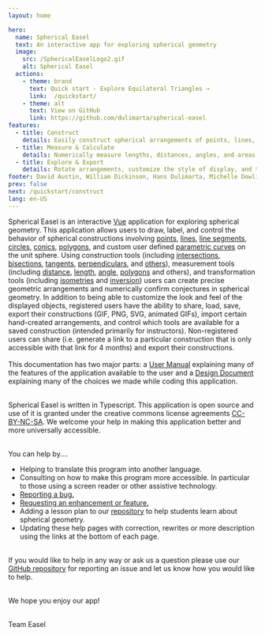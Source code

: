```yaml
---
layout: home

hero:
  name: Spherical Easel
  text: An interactive app for exploring spherical geometry
  image:
    src: /SphericalEaselLogo2.gif
    alt: Spherical Easel
  actions:
    - theme: brand
      text: Quick start - Explore Equilateral Triangles →
      link:  /quickstart/
    - theme: alt
      text: View on GitHub
      link: https://github.com/dulimarta/spherical-easel
features:
  - title: Construct
    details: Easily construct spherical arrangements of points, lines, circles, and conics using tangents, bisections, and more.
  - title: Measure & Calculate
    details: Numerically measure lengths, distances, angles, and areas. Create user defined calculations to explore spherical geometry conjectures.
  - title: Explore & Export
    details: Rotate arrangements, customize the style of display, and then save, load, share, and export your creations to SVG, and more.
footer: David Austin, William Dickinson, Hans Dulimarta, Michelle Dowling, Vinicius Lima. License agreements [CC-BY-NC-SA](https://creativecommons.org/licenses/by-nc-sa/4.0/) | Copyright © 2002 - present
prev: false
next: /quickstart/construct
lang: en-US
---
```


Spherical Easel is an interactive [Vue](https://vuejs.org/) application for exploring spherical geometry. This application allows users to draw, label, and control the behavior of spherical constructions involving [points](/tools/basic#point), [lines](/tools/basic#line), [line segments](/tools/basic#line-segment), [circles](/tools/basic#circle), [conics](/tools/conic), [polygons](/tools/basic#polygon), and custom user defined [parametric curves](/tools/advanced#parametric-curve-user-defined) on the unit sphere. Using construction tools (including [intersections](/tools/construction#intersection), [bisections](/tools/construction#angle-bisector), [tangents](/tools/construction#tangent), [perpendiculars](/tools/construction#perpendicular), and [others](/tools/construction)), measurement tools (including [distance](/tools/measurement#disance), [length](/tools/measurement#length), [angle](/tools/measurement#angle), [polygons](/tools/measurement#polygon) and others), and transformation tools (including [isometries](/tools/transformation) and [inversion](/tools/transformation#create-inversion)) users can create precise geometric arrangements and numerically confirm conjectures in spherical geometry. In addition to being able to customize the look and feel of the displayed objects, registered users have the ability to share, load, save, export their constructions (GIF, PNG, SVG, animated GIFs), import certain hand-created arrangements, and control which tools are available for a saved construction (intended primarily for instructors). Non-registered users can share (i.e. generate a link to a particular construction that is only accessible with that link for 4 months) and export their constructions.
<br></br>
This documentation has two major parts: a [User Manual](/userguide/) explaining many of the features of the application available to the user and a [Design Document](/design/) explaining many of the choices we made while coding this application.
<br></br>

Spherical Easel is written in Typescript. This application is open source and use of it is granted under the creative commons license agreements [CC-BY-NC-SA](https://creativecommons.org/licenses/by-nc-sa/4.0/). We welcome your help in making this application better and more universally accessible.
<br></br>

You can help by....

- Helping to translate this program into another language.
- Consulting on how to make this program more accessible. In particular to those using a screen reader or other assistive technology.
- [Reporting a bug.](https://github.com/dulimarta/spherical-easel/issues/new)
- [Requesting an enhancement or feature.](https://github.com/dulimarta/spherical-easel/issues/new)
- Adding a lesson plan to our [repository](/lessonplans/) to help students learn about spherical geometry.
- Updating these help pages with correction, rewrites or more description using the links at the bottom of each page.
  <br></br>

If you would like to help in any way or ask us a question please use our [GitHub repository](https://github.com/dulimarta/spherical-easel/issues/new) for reporting an issue and let us know how you would like to help.
<br></br>

We hope you enjoy our app! <br></br>

Team Easel
